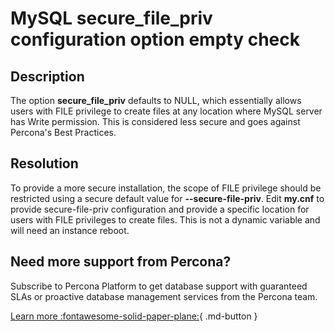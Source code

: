 # MySQL secure_file_priv configuration option empty check

## Description

The option **secure_file_priv** defaults to NULL, which essentially allows users with FILE privilege to create files at any location where MySQL server has Write permission. This is considered less secure and goes against Percona's Best Practices.

## Resolution

To provide a more secure installation, the scope of FILE privilege should be restricted using a secure default value for **--secure-file-priv**. 
Edit **my.cnf** to provide secure-file-priv configuration and provide a specific location for users with FILE privileges to create files. This is not a dynamic variable and will need an instance reboot.

## Need more support from Percona?

Subscribe to Percona Platform to get database support with guaranteed SLAs or proactive database management services from the Percona team.

[Learn more :fontawesome-solid-paper-plane:](https://per.co.na/subscribe){ .md-button }
